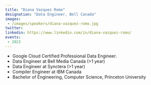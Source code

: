```yaml
---
title: "Diana Vazquez Romo"
designation: "Data Engineer, Bell Canada"
images:
 - /images/speakers/diana-vazquez-romo.jpg
twitter: 
linkedin: https://www.linkedin.com/in/diana-vazquez-romo/
events:
 - 2023
---
```


* Google Cloud Certified Professional Data Engineer. 
* Data Engineer at Bell Media Canada (>1 year)
* Data Engineer at Synctera (>1 year)
* Compiler Engineer at IBM Canada
* Bachelor of Engineering, Computer Science, Princeton University